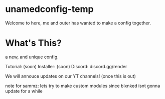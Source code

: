 # unamedconfig-temp
Welcome to <CONFIG NAME HERE> here, me and outer has wanted to make a config together. 


# What's This?
a new, and unique config.

Tutorial: (soon)
Installer: (soon)
Discord: discord.gg/render


We will annouce updates on our YT channels! (once this is out)

note for sammz: lets try to make custom modules since blxnked isnt gonna update for a while
